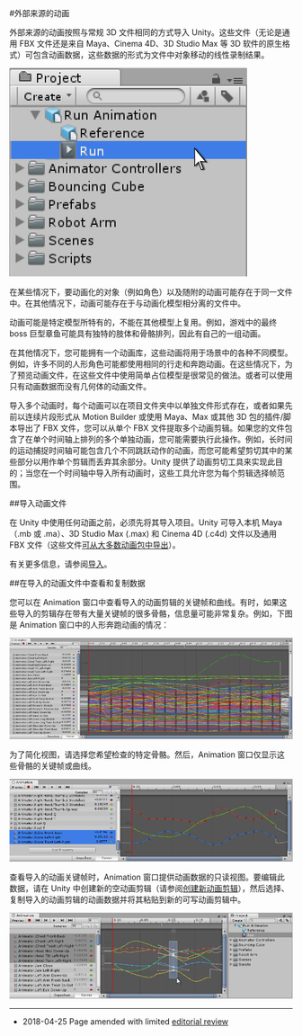 #外部来源的动画

外部来源的动画按照与常规 3D 文件相同的方式导入 Unity。这些文件（无论是通用 FBX 文件还是来自 Maya、Cinema 4D、3D Studio Max 等 3D 软件的原生格式）可包含动画数据，这些数据的形式为文件中对象移动的线性录制结果。

![已导入的 FBX 3D 资源，其中包含标题为“Run”的动画](../uploads/Main/AnimationSelectingImportedClip.png)

在某些情况下，要动画化的对象（例如角色）以及随附的动画可能存在于同一文件中。在其他情况下，动画可能存在于与动画化模型相分离的文件中。

动画可能是特定模型所特有的，不能在其他模型上复用。例如，游戏中的最终 boss 巨型章鱼可能具有独特的肢体和骨骼排列，因此有自己的一组动画。

在其他情况下，您可能拥有一个动画库，这些动画将用于场景中的各种不同模型。例如，许多不同的人形角色可能都使用相同的行走和奔跑动画。在这些情况下，为了预览动画文件，在这些文件中使用简单占位模型是很常见的做法。或者可以使用只有动画数据而没有几何体的动画文件。

导入多个动画时，每个动画可以在项目文件夹中以单独文件形式存在，或者如果先前以连续片段形式从 Motion Builder 或使用 Maya、Max 或其他 3D 包的插件/脚本导出了 FBX 文件，您可以从单个 FBX 文件提取多个动画剪辑。如果您的文件包含了在单个时间轴上排列的多个单独动画，您可能需要执行此操作。例如，长时间的运动捕捉时间轴可能包含几个不同跳跃动作的动画，而您可能希望剪切其中的某些部分以用作单个剪辑而丢弃其余部分。Unity 提供了动画剪切工具来实现此目的；当您在一个时间轴中导入所有动画时，这些工具允许您为每个剪辑选择帧范围。

##导入动画文件

在 Unity 中使用任何动画之前，必须先将其导入项目。Unity 可导入本机 Maya（.mb 或 .ma）、3D Studio Max (.max) 和 Cinema 4D (.c4d) 文件以及通用 FBX 文件（这些文件[可从大多数动画包中导出](HOWTO-exportFBX.html)）。

有关更多信息，请参阅[导入](ImportingAssets.html)。

##在导入的动画文件中查看和复制数据

您可以在 Animation 窗口中查看导入的动画剪辑的关键帧和曲线。有时，如果这些导入的剪辑存在带有大量关键帧的很多骨骼，信息量可能非常复杂。例如，下图是 Animation 窗口中的人形奔跑动画的情况：

![](../uploads/Main/AnimationViewingImportedCurves.png) 

为了简化视图，请选择您希望检查的特定骨骼。然后，Animation 窗口仅显示这些骨骼的关键帧或曲线。

![限制视图以仅显示选定的骨骼](../uploads/Main/AnimationViewingImportedCurvesSelected.png)

查看导入的动画关键帧时，Animation 窗口提供动画数据的只读视图。要编辑此数据，请在 Unity 中创建新的空动画剪辑（请参阅[创建新动画剪辑](animeditor-CreatingANewAnimationClip.html)），然后选择、复制导入的动画剪辑的动画数据并将其粘贴到新的可写动画剪辑中。

![从导入的剪辑中选择关键帧。](../uploads/Main/AnimationSelectingKeysOnImportedClip.png)


---

* <span class="page-edit"> 2018-04-25  Page amended with limited [editorial review](DocumentationEditorialReview.html)
</span>

